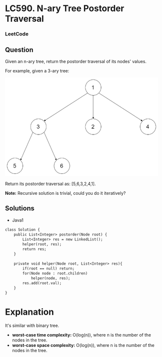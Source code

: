 # LC590. N-ary Tree Postorder Traversal

### LeetCode

## Question

Given an n-ary tree, return the postorder traversal of its nodes' values.
 
For example, given a 3-ary tree:

![LC590. N-ary Tree Postorder Traversal](images/LC590N-aryTreePostorderTraversal.png)

Return its postorder traversal as: [5,6,3,2,4,1].
 
**Note:** Recursive solution is trivial, could you do it iteratively?

## Solutions

* Java1
```
class Solution {
    public List<Integer> postorder(Node root) {
        List<Integer> res = new LinkedList();
        helper(root, res);
        return res;
    }
    
    private void helper(Node root, List<Integer> res){
        if(root == null) return;
        for(Node node : root.children)
            helper(node, res);
        res.add(root.val);
    }
}
```

# Explanation

It's similar with binary tree.

* **worst-case time complexity:** O(log(n)), where n is the number of the nodes in the tree.
* **worst-case space complexity:** O(log(n)), where n is the number of the nodes in the tree.
